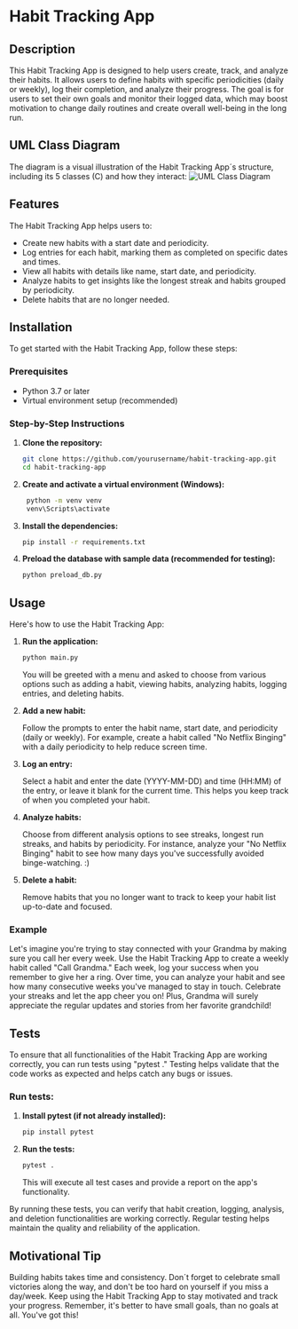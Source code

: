 # Habit Tracking App

## Description
This Habit Tracking App is designed to help users create, track, and analyze their habits. 
It allows users to define habits with specific periodicities (daily or weekly), log their completion, and analyze their progress. 
The goal is for users to set their own goals and monitor their logged data, which may boost motivation to change daily routines and create overall well-being in the long run.

## UML Class Diagram
The diagram is a visual illustration of the Habit Tracking App´s structure, including its 5 classes (C) and how they interact:
![UML Class Diagram](http://www.plantuml.com/plantuml/png/bPInRjim48PtFmMXoGdie9qAU2XIe2Yw9KEt821EujbbJL66U4gW5ddtKg9wbMYgH3be8B_xZ_VpJlUEeAMkDfiBL6SueIW-o8U7Bu-FXVYr4Nxn_dSeDONTi2e3peclmtROvRKN5cey24Tjj3-camh8dmvVqZL6Y6bE1s6qewS_m7D4NB3LZTALfluwXvJQQf9oorVO9RFkKebsLzet2_4AJDKPJqj_X73UtXo4jhHWlAn4Iss_NIRqw4kZ5RDlc_1TkgpAQui_0q493gzSLgKyQfCqUdmjDzKtlj5psgQvnarK22YfIb_Zgeg35mm8ryRhX2J161bkabPXCb1_typJ8xZWGAc96xyJaigjq21XBCfaAhUJPIzdhx-DEo5JW6di2HrDZH5LJjt5u9Esj1kKii77fatStOTdceVG9IRqczzDJUb0oxYZfG9jUdxGFF-AUFvN08y3AsV1M99hJXIMc0rMv7vPJneQ9KUjDibwIBObyc5nCwn7yQIk0RCvpLlwoOBfVwOT3KUvCfXp5wpqKLVP0hJxJuVpDcLcPRhYV5oQyWTM99P5HZP0te6LubLvu3zvAcpTWsnemefyphGjDMYRy6JObgvgzONuC9AO8tlLlDhzn_235WVHENHh45ymmyNl4kYGctznSUQnLHmpd2hEdIUJWZmhwJioFl8iMRmln6s84CMxkxlRWjLhBt3oLRrjxj6ghZQ_0G00)



## Features
The Habit Tracking App helps users to:
- Create new habits with a start date and periodicity.
- Log entries for each habit, marking them as completed on specific dates and times.
- View all habits with details like name, start date, and periodicity.
- Analyze habits to get insights like the longest streak and habits grouped by periodicity.
- Delete habits that are no longer needed.

## Installation
To get started with the Habit Tracking App, follow these steps:

### Prerequisites
- Python 3.7 or later
- Virtual environment setup (recommended)

### Step-by-Step Instructions

1. **Clone the repository:**
    ```sh
    git clone https://github.com/yourusername/habit-tracking-app.git
    cd habit-tracking-app
    ```

2. **Create and activate a virtual environment (Windows):**
   ```sh
    python -m venv venv
    venv\Scripts\activate
   ```

3. **Install the dependencies:**
    ```sh
    pip install -r requirements.txt
    ```

4. **Preload the database with sample data (recommended for testing):**
    ```sh
    python preload_db.py
    ```

## Usage
Here's how to use the Habit Tracking App:

1. **Run the application:**
    ```sh
    python main.py
    ```
    You will be greeted with a menu and asked to choose from various options such as adding a habit, viewing habits, analyzing habits, logging entries, and deleting habits.
    
      

2. **Add a new habit:**

    Follow the prompts to enter the habit name, start date, and periodicity (daily or weekly). For example, create a habit called "No Netflix Binging" with a daily periodicity to help reduce screen time.


3. **Log an entry:**

    Select a habit and enter the date  (YYYY-MM-DD) and time (HH:MM) of the entry, or leave it blank for the current time. This helps you keep track of when you completed your habit.


4. **Analyze habits:**

    Choose from different analysis options to see streaks, longest run streaks, and habits by periodicity. For instance, analyze your "No Netflix Binging" habit to see how many days you've successfully avoided binge-watching. :)


5. **Delete a habit:**

    Remove habits that you no longer want to track to keep your habit list up-to-date and focused.

### Example
Let's imagine you're trying to stay connected with your Grandma by making sure you call her every week. Use the Habit Tracking App to create a weekly habit called "Call Grandma." Each week, log your success when you remember to give her a ring. Over time, you can analyze your habit and see how many consecutive weeks you've managed to stay in touch. Celebrate your streaks and let the app cheer you on! Plus, Grandma will surely appreciate the regular updates and stories from her favorite grandchild!
## Tests
To ensure that all functionalities of the Habit Tracking App are working correctly, you can run tests using "pytest ." Testing helps validate that the code works as expected and helps catch any bugs or issues.

### Run tests:
1. **Install pytest (if not already installed):**
    ```sh
    pip install pytest
    ```

2. **Run the tests:**
    ```sh
    pytest .
    ```
    This will execute all test cases and provide a report on the app's functionality.

By running these tests, you can verify that habit creation, logging, analysis, and deletion functionalities are working correctly. Regular testing helps maintain the quality and reliability of the application.

## Motivational Tip

Building habits takes time and consistency. Don´t forget to celebrate small victories along the way, and don't be too hard on yourself if you miss a day/week. Keep using the Habit Tracking App to stay motivated and track your progress. Remember, it's better to have small goals, than no goals at all. You've got this!

